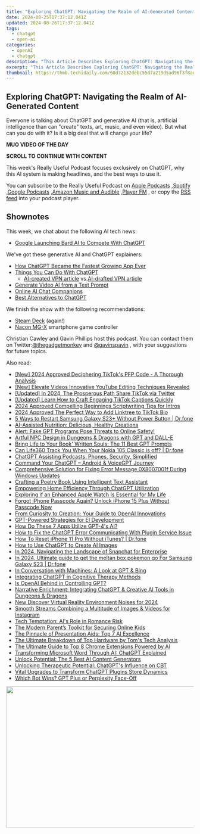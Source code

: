 ```yaml
---
title: "Exploring ChatGPT: Navigating the Realm of AI-Generated Content"
date: 2024-08-25T17:37:12.041Z
updated: 2024-08-26T17:37:12.041Z
tags:
  - chatgpt
  - open-ai
categories:
  - openAI
  - chatgpt
description: "This Article Describes Exploring ChatGPT: Navigating the Realm of AI-Generated Content"
excerpt: "This Article Describes Exploring ChatGPT: Navigating the Realm of AI-Generated Content"
thumbnail: https://thmb.techidaily.com/68d72132debc55d7a219d5ad96f3f8ade10f55eb90774e1fcb8b0eea83e6c871.png
---
```


## Exploring ChatGPT: Navigating the Realm of AI-Generated Content

 Everyone is talking about ChatGPT and generative AI (that is, artificial intelligence than can "create" texts, art, music, and even video). But what can you do with it? Is it a big deal that will change your life?

 **MUO VIDEO OF THE DAY**

 **SCROLL TO CONTINUE WITH CONTENT**

 This week's Really Useful Podcast focuses exclusively on ChatGPT, why this AI system is making headlines, and the best ways to use it.

 You can subscribe to the Really Useful Podcast on [Apple Podcasts](https://podcasts.apple.com/gb/podcast/the-really-useful-podcast/id1437847131?mt=2) ,[Spotify](https://open.spotify.com/show/283gDxLd6OTNEpRq6tN7ha) ,[Google Podcasts](https://www.google.com/podcasts?feed=aHR0cHM6Ly9hbmNob3IuZm0vcy8zMWJlNDcwL3BvZGNhc3QvcnNz) ,[Amazon Music and Audible](https://music.amazon.co.uk/podcasts/20ab73d4-5da2-46c7-a17f-dc6eb39bdb48/The-Really-Useful-Podcast) ,[Player FM](https://player.fm/series/the-really-useful-podcast-2491856) , or copy the [RSS feed](https://feeds.transistor.fm/the-really-useful-podcast) into your podcast player.

## Shownotes

This week, we chat about the following AI tech news:

* [Google Launching Bard AI to Compete With ChatGPT](https://www.makeuseof.com/google-launching-bard-ai-compete-with-chatgpt/)

We've got these generative AI and ChatGPT explainers:

* [How ChatGPT Became the Fastest Growing App Ever](https://www.makeuseof.com/how-chatgpt-became-fastest-growing-app/)
* [Things You Can Do With ChatGPT](https://www.makeuseof.com/things-you-can-do-with-chatgpt/)  
  * [AI-created VPN article](https://comparevpns.co.uk/vpn-tips/what-is-a-vpn-server-an-introduction-to-virtual-private-networks/) vs.[AI-drafted VPN article](https://comparevpns.co.uk/vpn-news/you-can-now-get-15gb-free-vpn-data-with-microsoft-edge/)
* [Generate Video AI from a Text Prompt](https://www.makeuseof.com/runway-gen-1-generate-ai-video-from-text-prompt/)
* [Online AI Chat Companions](https://www.makeuseof.com/online-ai-chat-companions/)
* [Best Alternatives to ChatGPT](https://www.makeuseof.com/best-alternatives-chatgpt/)

We finish the show with the following recommendations:

* [Steam Deck](https://www.makeuseof.com/steam-deck-review-ultimate-portable-gaming-console/) (again!)
* [Nacon MG-X](https://www.makeuseof.com/nacon-mgx-review/) smartphone game controller

 Christian Cawley and Gavin Phillips host this podcast. You can contact them on Twitter:[@thegadgetmonkey](https://twitter.com/thegadgetmonkey) and [@gavinspavin](https://twitter.com/gavinspavin) , with your suggestions for future topics.

<ins class="adsbygoogle"
     style="display:block"
     data-ad-format="autorelaxed"
     data-ad-client="ca-pub-7571918770474297"
     data-ad-slot="1223367746"></ins>



<ins class="adsbygoogle"
     style="display:block"
     data-ad-client="ca-pub-7571918770474297"
     data-ad-slot="8358498916"
     data-ad-format="auto"
     data-full-width-responsive="true"></ins>

<span class="atpl-alsoreadstyle">Also read:</span>
<div><ul>
<li><a href="https://tiktok-videos.techidaily.com/new-2024-approved-deciphering-tiktoks-pfp-code-a-thorough-analysis/"><u>[New] 2024 Approved  Deciphering TikTok's PFP Code - A Thorough Analysis</u></a></li>
<li><a href="https://youtube-videos.techidaily.com/new-elevate-videos-innovative-youtube-editing-techniques-revealed/"><u>[New] Elevate Videos  Innovative YouTube Editing Techniques Revealed</u></a></li>
<li><a href="https://twitter-videos.techidaily.com/updated-in-2024-the-prosperous-path-share-tiktok-via-twitter/"><u>[Updated] In 2024, The Prosperous Path  Share TikTok via Twitter</u></a></li>
<li><a href="https://tiktok-video-recordings.techidaily.com/updated-learn-how-to-craft-engaging-tiktok-captions-quickly/"><u>[Updated] Learn How to Craft Engaging TikTok Captions Quickly</u></a></li>
<li><a href="https://fox-http.techidaily.com/2024-approved-compelling-beginnings-scriptwriting-tips-for-intros/"><u>2024 Approved  Compelling Beginnings  Scriptwriting Tips for Intros</u></a></li>
<li><a href="https://extra-tips.techidaily.com/2024-approved-the-perfect-way-to-add-linktree-to-tiktok-bio/"><u>2024 Approved  The Perfect Way to Add Linktree to TikTok Bio</u></a></li>
<li><a href="https://phone-solutions.techidaily.com/5-ways-to-restart-samsung-galaxy-s23plus-without-power-button-drfone-by-drfone-reset-android-reset-android/"><u>5 Ways to Restart Samsung Galaxy S23+ Without Power Button | Dr.fone</u></a></li>
<li><a href="https://tech-savvy.techidaily.com/ai-assisted-nutrition-delicious-healthy-creations/"><u>AI-Assisted Nutrition: Delicious, Healthy Creations</u></a></li>
<li><a href="https://tech-savvy.techidaily.com/alert-fake-gpt-programs-pose-threats-to-online-safety/"><u>Alert: Fake GPT Programs Pose Threats to Online Safety!</u></a></li>
<li><a href="https://tech-savvy.techidaily.com/artful-npc-design-in-dungeons-and-dragons-with-gpt-and-dall-e/"><u>Artful NPC Design in Dungeons & Dragons with GPT and DALL-E</u></a></li>
<li><a href="https://tech-savvy.techidaily.com/bring-life-to-your-book-written-souls-the-11-best-gpt-prompts/"><u>Bring Life to Your Book' Written Souls: The 11 Best GPT Prompts</u></a></li>
<li><a href="https://fake-location.techidaily.com/can-life360-track-you-when-your-nokia-105-classic-is-off-drfone-by-drfone-virtual-android/"><u>Can Life360 Track You When Your Nokia 105 Classic is off? | Dr.fone</u></a></li>
<li><a href="https://tech-savvy.techidaily.com/chatgpt-assisting-podcasts-phones-security-simplified/"><u>ChatGPT Assisting Podcasts: Phones, Security, Simplified</u></a></li>
<li><a href="https://tech-savvy.techidaily.com/command-your-chatgpt-android-and-voicegpt-journey/"><u>Command Your ChatGPT – Android & VoiceGPT Journey</u></a></li>
<li><a href="https://common-error.techidaily.com/comprehensive-solution-for-fixing-error-message-0x8007001f-during-windows-updates/"><u>Comprehensive Solution for Fixing Error Message 0X8007001f During Windows Updates</u></a></li>
<li><a href="https://tech-savvy.techidaily.com/crafting-a-poetry-book-using-intelligent-text-assistant/"><u>Crafting a Poetry Book Using Intelligent Text Assistant</u></a></li>
<li><a href="https://tech-savvy.techidaily.com/empowering-home-efficiency-through-chatgpt-utilization/"><u>Empowering Home Efficiency Through ChatGPT Utilization</u></a></li>
<li><a href="https://buynow-help.techidaily.com/exploring-if-an-enhanced-apple-watch-is-essential-for-my-life/"><u>Exploring if an Enhanced Apple Watch Is Essential for My Life</u></a></li>
<li><a href="https://ios-unlock.techidaily.com/forgot-iphone-passcode-again-unlock-iphone-15-plus-without-passcode-now-by-drfone-ios/"><u>Forgot iPhone Passcode Again? Unlock iPhone 15 Plus Without Passcode Now</u></a></li>
<li><a href="https://tech-savvy.techidaily.com/from-curiosity-to-creation-your-guide-to-openai-innovations/"><u>From Curiosity to Creation: Your Guide to OpenAI Innovations</u></a></li>
<li><a href="https://tech-savvy.techidaily.com/gpt-powered-strategies-for-ei-development/"><u>GPT-Powered Strategies for EI Development</u></a></li>
<li><a href="https://tech-savvy.techidaily.com/how-do-these-7-apps-utilize-gpt-4s-ai/"><u>How Do These 7 Apps Utilize GPT-4's AI?</u></a></li>
<li><a href="https://tech-savvy.techidaily.com/how-to-fix-the-chatgpt-error-communicating-with-plugin-service-issue/"><u>How to Fix the ChatGPT Error Communicating With Plugin Service Issue</u></a></li>
<li><a href="https://blog-min.techidaily.com/how-to-reset-iphone-11-pro-without-itunes-drfone-by-drfone-ios-system-repair-ios-system-repair/"><u>How To Reset iPhone 11 Pro Without iTunes? | Dr.fone</u></a></li>
<li><a href="https://tech-savvy.techidaily.com/how-to-use-chatgpt-to-create-ai-images/"><u>How to Use ChatGPT to Create AI Images</u></a></li>
<li><a href="https://snapchat-videos.techidaily.com/in-2024-navigating-the-landscape-of-snapchat-for-enterprise/"><u>In 2024, Navigating the Landscape of Snapchat for Enterprise</u></a></li>
<li><a href="https://change-location.techidaily.com/in-2024-ultimate-guide-to-get-the-meltan-box-pokemon-go-for-samsung-galaxy-s23-drfone-by-drfone-virtual-android/"><u>In 2024, Ultimate guide to get the meltan box pokemon go For Samsung Galaxy S23 | Dr.fone</u></a></li>
<li><a href="https://tech-savvy.techidaily.com/in-conversation-with-machines-a-look-at-gpt-and-bing/"><u>In Conversation with Machines: A Look at GPT & Bing</u></a></li>
<li><a href="https://tech-savvy.techidaily.com/integrating-chatgpt-in-cognitive-therapy-methods/"><u>Integrating ChatGPT in Cognitive Therapy Methods</u></a></li>
<li><a href="https://tech-savvy.techidaily.com/is-openai-behind-in-controlling-gpt/"><u>Is OpenAI Behind in Controlling GPT?</u></a></li>
<li><a href="https://tech-savvy.techidaily.com/narrative-enrichment-integrating-chatgpt-and-creative-ai-tools-in-dungeons-and-dragons/"><u>Narrative Enrichment: Integrating ChatGPT & Creative AI Tools in Dungeons & Dragons</u></a></li>
<li><a href="https://audio-editing.techidaily.com/new-discover-virtual-reality-environment-noises-for-2024/"><u>New Discover Virtual Reality Environment Noises for 2024</u></a></li>
<li><a href="https://instagram-clips.techidaily.com/smooth-streams-combining-a-multitude-of-images-and-videos-for-instagram/"><u>Smooth Streams  Combining a Multitude of Images & Videos for Instagram</u></a></li>
<li><a href="https://tech-savvy.techidaily.com/tech-temptation-ais-role-in-romance-risk/"><u>Tech Temptation: AI's Role in Romance Risk</u></a></li>
<li><a href="https://games-able.techidaily.com/the-modern-parents-toolkit-for-securing-online-kids/"><u>The Modern Parent’s Toolkit for Securing Online Kids</u></a></li>
<li><a href="https://tech-savvy.techidaily.com/the-pinnacle-of-presentation-aids-top-7-ai-excellence/"><u>The Pinnacle of Presentation Aids: Top 7 AI Excellence</u></a></li>
<li><a href="https://hardware-tips.techidaily.com/the-ultimate-breakdown-of-top-hardware-by-toms-tech-analysis/"><u>The Ultimate Breakdown of Top Hardware by Tom's Tech Analysis</u></a></li>
<li><a href="https://tech-savvy.techidaily.com/the-ultimate-guide-to-top-8-chrome-extensions-powered-by-ai/"><u>The Ultimate Guide to Top 8 Chrome Extensions Powered by AI</u></a></li>
<li><a href="https://tech-savvy.techidaily.com/transforming-microsoft-word-through-ai-chatgpt-explained/"><u>Transforming Microsoft Word Through AI: ChatGPT Explained</u></a></li>
<li><a href="https://tech-savvy.techidaily.com/unlock-potential-the-5-best-ai-content-generators/"><u>Unlock Potential: The 5 Best AI Content Generators</u></a></li>
<li><a href="https://tech-savvy.techidaily.com/unlocking-therapeutic-potential-chatgpts-influence-on-cbt/"><u>Unlocking Therapeutic Potential: ChatGPT's Influence on CBT</u></a></li>
<li><a href="https://tech-savvy.techidaily.com/vital-upgrades-to-transform-chatgpt-plugins-store-dynamics/"><u>Vital Upgrades to Transform ChatGPT Plugins Store Dynamics</u></a></li>
<li><a href="https://tech-savvy.techidaily.com/which-bot-wins-gpt-plus-or-perplexity-face-off/"><u>Which Bot Wins? GPT Plus or Perplexity Face-Off</u></a></li>
</ul></div>

<!-- affiliate ads begin -->
<a href="https://twopages.pxf.io/c/5597632/2016067/18544" target="_top" id="2016067"><img src="//a.impactradius-go.com/display-ad/18544-2016067" border="0" alt="" width="1020" height="380"/></a><img height="0" width="0" src="https://imp.pxf.io/i/5597632/2016067/18544" style="position:absolute;visibility:hidden;" border="0" />
<!-- affiliate ads end -->